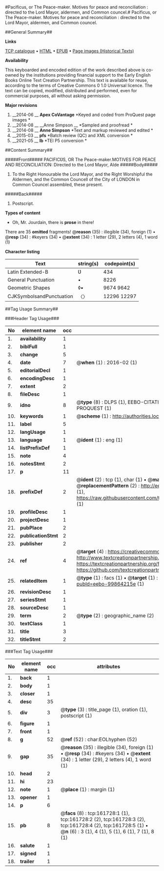 #Pacificus, or The Peace-maker. Motives for peace and reconciliation : directed to the Lord Mayor, aldermen, and Common councel.#
Pacificus, or The Peace-maker. Motives for peace and reconciliation : directed to the Lord Mayor, aldermen, and Common councel.

##General Summary##

**Links**

[TCP catalogue](http://www.ota.ox.ac.uk/tcp/)  • 
[HTML](http://tei.it.ox.ac.uk/tcp/Texts-HTML/free/A90/A90438.html)  • 
[EPUB](http://tei.it.ox.ac.uk/tcp/Texts-EPUB/free/A90/A90438.epub) • 
[Page images (Historical Texts)](https://historicaltexts.jisc.ac.uk/eebo-99864215e)

**Availability**

This keyboarded and encoded edition of the work described above is co-owned by the
    institutions providing financial support to the Early English Books Online Text Creation
    Partnership. This text is available for reuse, according to the terms of  Creative Commons 0 1.0 Universal
    licence. The text can be copied, modified, distributed and performed, even for commercial
    purposes, all without asking permission.

**Major revisions**

1. __2014-06 __ __Apex CoVantage__ *Keyed and coded from ProQuest page images *
1. __2014-08 __ __Anne Simpson __ *Sampled and proofread *
1. __2014-08 __ __Anne Simpson__ *Text and markup reviewed and edited *
1. __2015-03 __ __pfs__ *Batch review (QC) and XML conversion *
1. __2021-05 __ __lb__ *TEI P5 conversion *

##Content Summary##

#####Front#####
PACIFICƲS, OR The Peace-maker.MOTIVES FOR PEACE AND RECONCILIATION: Directed to the Lord Mayor, Alde
#####Body#####

1. To the Right Honourable the Lord Mayor, and the Right Worshipful the Aldermen, and the Common Councell of the City of LONDON in Common Councel assembled, these present.

#####Back#####

1. Postscript.

**Types of content**

  * Oh, Mr. Jourdain, there is **prose** in there!

There are 35 **omitted** fragments! 
 @__reason__ (35) : illegible (34), foreign (1)  •  @__resp__ (34) : #keyers (34)  •  @__extent__ (34) : 1 letter (29), 2 letters (4), 1 word (1)

**Character listing**


|Text|string(s)|codepoint(s)|
|---|---|---|
|Latin Extended-B|Ʋ|434|
|General Punctuation|•|8226|
|Geometric Shapes|◊▪|9674 9642|
|CJKSymbolsandPunctuation|〈〉|12296 12297|

##Tag Usage Summary##

###Header Tag Usage###

|No|element name|occ|attributes|
|---|---|---|---|
|1.|__availability__|1||
|2.|__biblFull__|1||
|3.|__change__|5||
|4.|__date__|7| @__when__ (1) : 2016-02 (1)|
|5.|__editorialDecl__|1||
|6.|__encodingDesc__|1||
|7.|__extent__|2||
|8.|__fileDesc__|1||
|9.|__idno__|8| @__type__ (8) : DLPS (1), EEBO-CITATION (1), VID (1), EEBO-PROQUEST (1), STC (3), PROQUEST (1)|
|10.|__keywords__|1| @__scheme__ (1) : http://authorities.loc.gov/ (1)|
|11.|__label__|5||
|12.|__langUsage__|1||
|13.|__language__|1| @__ident__ (1) : eng (1)|
|14.|__listPrefixDef__|1||
|15.|__note__|4||
|16.|__notesStmt__|2||
|17.|__p__|11||
|18.|__prefixDef__|2| @__ident__ (2) : tcp (1), char (1)  •  @__matchPattern__ (2) : ([0-9\-]+):([0-9IVX]+) (1), (.+) (1)  •  @__replacementPattern__ (2) : http://eebo.chadwyck.com/downloadtiff?vid=$1&page=$2 (1), https://raw.githubusercontent.com/textcreationpartnership/Texts/master/tcpchars.xml#$1 (1)|
|19.|__profileDesc__|1||
|20.|__projectDesc__|1||
|21.|__pubPlace__|2||
|22.|__publicationStmt__|2||
|23.|__publisher__|2||
|24.|__ref__|4| @__target__ (4) : https://creativecommons.org/publicdomain/zero/1.0/ (1), http://www.textcreationpartnership.org/docs/. (1), https://textcreationpartnership.org/faq/#faq05 (1), https://github.com/textcreationpartnership (1)|
|25.|__relatedItem__|1| @__type__ (1) : facs (1)  •  @__target__ (1) : https://data.historicaltexts.jisc.ac.uk/view?pubId=eebo-99864215e (1)|
|26.|__revisionDesc__|1||
|27.|__seriesStmt__|1||
|28.|__sourceDesc__|1||
|29.|__term__|2| @__type__ (2) : geographic_name (2)|
|30.|__textClass__|1||
|31.|__title__|3||
|32.|__titleStmt__|2||


###Text Tag Usage###

|No|element name|occ|attributes|
|---|---|---|---|
|1.|__back__|1||
|2.|__body__|1||
|3.|__closer__|1||
|4.|__desc__|35||
|5.|__div__|3| @__type__ (3) : title_page (1), oration (1), postscript (1)|
|6.|__figure__|1||
|7.|__front__|1||
|8.|__g__|52| @__ref__ (52) : char:EOLhyphen (52)|
|9.|__gap__|35| @__reason__ (35) : illegible (34), foreign (1)  •  @__resp__ (34) : #keyers (34)  •  @__extent__ (34) : 1 letter (29), 2 letters (4), 1 word (1)|
|10.|__head__|2||
|11.|__hi__|23||
|12.|__note__|1| @__place__ (1) : margin (1)|
|13.|__opener__|1||
|14.|__p__|6||
|15.|__pb__|8| @__facs__ (8) : tcp:161728:1 (1), tcp:161728:2 (2), tcp:161728:3 (2), tcp:161728:4 (2), tcp:161728:5 (1)  •  @__n__ (6) : 3 (1), 4 (1), 5 (1), 6 (1), 7 (1), 8 (1)|
|16.|__salute__|1||
|17.|__signed__|1||
|18.|__trailer__|1||
